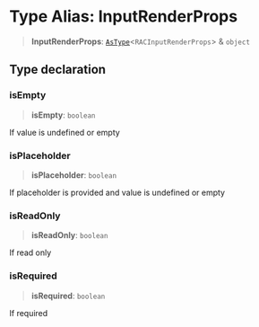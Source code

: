 # Type Alias: InputRenderProps

> **InputRenderProps**: [`AsType`](AsType.md)\<`RACInputRenderProps`\> & `object`

## Type declaration

### isEmpty

> **isEmpty**: `boolean`

If value is undefined or empty

### isPlaceholder

> **isPlaceholder**: `boolean`

If placeholder is provided and value is undefined or empty

### isReadOnly

> **isReadOnly**: `boolean`

If read only

### isRequired

> **isRequired**: `boolean`

If required
